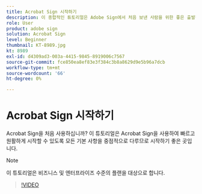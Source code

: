 ```yaml
---
title: Acrobat Sign 시작하기
description: 이 종합적인 튜토리얼은 Adobe Sign에서 처음 보낸 사람을 위한 좋은 출발점입니다
role: User
product: adobe sign
solution: Acrobat Sign
level: Beginner
thumbnail: KT-8989.jpg
kt: 8989
exl-id: d4309ad3-003a-4415-9845-8919006c7567
source-git-commit: fce850ea8ef83e3f384c3b8a8629d9e5b96a7dcb
workflow-type: tm+mt
source-wordcount: '66'
ht-degree: 0%

---
```


# Acrobat Sign 시작하기

Acrobat Sign을 처음 사용하십니까? 이 튜토리얼은 Acrobat Sign을 사용하여 빠르고 원활하게 시작할 수 있도록 모든 기본 사항을 중점적으로 다루므로 시작하기 좋은 곳입니다.

>[!NOTE]
>
>이 튜토리얼은 비즈니스 및 엔터프라이즈 수준의 플랜을 대상으로 합니다.

>[!VIDEO](https://video.tv.adobe.com/v/337151?hidetitle=true)
